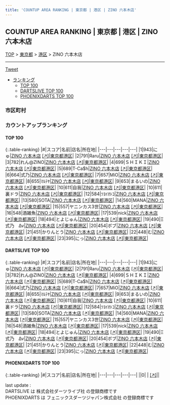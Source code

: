 ```yaml
---
title: 'COUNTUP AREA RANKING | 東京都 | 港区 | ZINO 六本木店'
---
```

## COUNTUP AREA RANKING | 東京都 | 港区 | ZINO 六本木店

[TOP](/darts/rank/) > [東京都](/darts/rank/東京都/) > [港区](/darts/rank/東京都/港区/) > ZINO 六本木店

___

<a href="https://twitter.com/share?ref_src=twsrc%5Etfw" data-text="COUNTUP AREA RANKING | 東京都港区ZINO 六本木店" class="twitter-share-button" data-hashtags="DARTSLIVE,PHOENIXDARTS,darts,ダーツ" data-show-count="false">Tweet</a>

* [ランキング](#カウントアップランキング)
    * [TOP 100](#top-100)
    * [DARTSLIVE TOP 100](#dartslive-top-100)
    * [PHOENIXDARTS TOP 100](#phoenixdarts-top-100)

### 市区町村

<ul>

</ul>

### カウントアップランキング

#### TOP 100



{:.table-ranking}
|#|スコア|名前|店名|所在地|
|---|---|---|---|---|
|1|943|<span class="rank-name-dl">にゅ</span>|<a href="/darts/rank/shops/95eeaaa69fa4a8890d9b047a20a7ba1e.html">ZINO 六本木店</a> <a href="https://search.dartslive.com/jp/shop/95eeaaa69fa4a8890d9b047a20a7ba1e">[↗]</a>|<a href="/darts/rank/東京都/港区">東京都港区</a>|
|2|791|<span class="rank-name-dl">Яaru</span>|<a href="/darts/rank/shops/95eeaaa69fa4a8890d9b047a20a7ba1e.html">ZINO 六本木店</a> <a href="https://search.dartslive.com/jp/shop/95eeaaa69fa4a8890d9b047a20a7ba1e">[↗]</a>|<a href="/darts/rank/東京都/港区">東京都港区</a>|
|3|782|<span class="rank-name-dl">れん@ZINO</span>|<a href="/darts/rank/shops/95eeaaa69fa4a8890d9b047a20a7ba1e.html">ZINO 六本木店</a> <a href="https://search.dartslive.com/jp/shop/95eeaaa69fa4a8890d9b047a20a7ba1e">[↗]</a>|<a href="/darts/rank/東京都/港区">東京都港区</a>|
|4|699|<span class="rank-name-dl">ＳＨＩＫＩ</span>|<a href="/darts/rank/shops/95eeaaa69fa4a8890d9b047a20a7ba1e.html">ZINO 六本木店</a> <a href="https://search.dartslive.com/jp/shop/95eeaaa69fa4a8890d9b047a20a7ba1e">[↗]</a>|<a href="/darts/rank/東京都/港区">東京都港区</a>|
|5|689|<span class="rank-name-dl">T-Ca$h</span>|<a href="/darts/rank/shops/95eeaaa69fa4a8890d9b047a20a7ba1e.html">ZINO 六本木店</a> <a href="https://search.dartslive.com/jp/shop/95eeaaa69fa4a8890d9b047a20a7ba1e">[↗]</a>|<a href="/darts/rank/東京都/港区">東京都港区</a>|
|6|664|<span class="rank-name-dl">式乃</span>|<a href="/darts/rank/shops/95eeaaa69fa4a8890d9b047a20a7ba1e.html">ZINO 六本木店</a> <a href="https://search.dartslive.com/jp/shop/95eeaaa69fa4a8890d9b047a20a7ba1e">[↗]</a>|<a href="/darts/rank/東京都/港区">東京都港区</a>|
|7|657|<span class="rank-name-dl">MiO</span>|<a href="/darts/rank/shops/95eeaaa69fa4a8890d9b047a20a7ba1e.html">ZINO 六本木店</a> <a href="https://search.dartslive.com/jp/shop/95eeaaa69fa4a8890d9b047a20a7ba1e">[↗]</a>|<a href="/darts/rank/東京都/港区">東京都港区</a>|
|8|655|<span class="rank-name-dl">ﾏﾙﾃﾔ</span>|<a href="/darts/rank/shops/95eeaaa69fa4a8890d9b047a20a7ba1e.html">ZINO 六本木店</a> <a href="https://search.dartslive.com/jp/shop/95eeaaa69fa4a8890d9b047a20a7ba1e">[↗]</a>|<a href="/darts/rank/東京都/港区">東京都港区</a>|
|9|653|<span class="rank-name-dl">まるいの</span>|<a href="/darts/rank/shops/95eeaaa69fa4a8890d9b047a20a7ba1e.html">ZINO 六本木店</a> <a href="https://search.dartslive.com/jp/shop/95eeaaa69fa4a8890d9b047a20a7ba1e">[↗]</a>|<a href="/darts/rank/東京都/港区">東京都港区</a>|
|10|611|<span class="rank-name-dl">自我</span>|<a href="/darts/rank/shops/95eeaaa69fa4a8890d9b047a20a7ba1e.html">ZINO 六本木店</a> <a href="https://search.dartslive.com/jp/shop/95eeaaa69fa4a8890d9b047a20a7ba1e">[↗]</a>|<a href="/darts/rank/東京都/港区">東京都港区</a>|
|10|611|<span class="rank-name-dl">裏ドラ</span>|<a href="/darts/rank/shops/95eeaaa69fa4a8890d9b047a20a7ba1e.html">ZINO 六本木店</a> <a href="https://search.dartslive.com/jp/shop/95eeaaa69fa4a8890d9b047a20a7ba1e">[↗]</a>|<a href="/darts/rank/東京都/港区">東京都港区</a>|
|12|584|<span class="rank-name-dl">ﾂﾖｲｵﾄｺ</span>|<a href="/darts/rank/shops/95eeaaa69fa4a8890d9b047a20a7ba1e.html">ZINO 六本木店</a> <a href="https://search.dartslive.com/jp/shop/95eeaaa69fa4a8890d9b047a20a7ba1e">[↗]</a>|<a href="/darts/rank/東京都/港区">東京都港区</a>|
|13|580|<span class="rank-name-dl">SOTA</span>|<a href="/darts/rank/shops/95eeaaa69fa4a8890d9b047a20a7ba1e.html">ZINO 六本木店</a> <a href="https://search.dartslive.com/jp/shop/95eeaaa69fa4a8890d9b047a20a7ba1e">[↗]</a>|<a href="/darts/rank/東京都/港区">東京都港区</a>|
|14|560|<span class="rank-name-dl">MANA</span>|<a href="/darts/rank/shops/95eeaaa69fa4a8890d9b047a20a7ba1e.html">ZINO 六本木店</a> <a href="https://search.dartslive.com/jp/shop/95eeaaa69fa4a8890d9b047a20a7ba1e">[↗]</a>|<a href="/darts/rank/東京都/港区">東京都港区</a>|
|15|557|<span class="rank-name-dl">ヤニンカス3世</span>|<a href="/darts/rank/shops/95eeaaa69fa4a8890d9b047a20a7ba1e.html">ZINO 六本木店</a> <a href="https://search.dartslive.com/jp/shop/95eeaaa69fa4a8890d9b047a20a7ba1e">[↗]</a>|<a href="/darts/rank/東京都/港区">東京都港区</a>|
|16|548|<span class="rank-name-dl">酒雑魚</span>|<a href="/darts/rank/shops/95eeaaa69fa4a8890d9b047a20a7ba1e.html">ZINO 六本木店</a> <a href="https://search.dartslive.com/jp/shop/95eeaaa69fa4a8890d9b047a20a7ba1e">[↗]</a>|<a href="/darts/rank/東京都/港区">東京都港区</a>|
|17|539|<span class="rank-name-dl">nick</span>|<a href="/darts/rank/shops/95eeaaa69fa4a8890d9b047a20a7ba1e.html">ZINO 六本木店</a> <a href="https://search.dartslive.com/jp/shop/95eeaaa69fa4a8890d9b047a20a7ba1e">[↗]</a>|<a href="/darts/rank/東京都/港区">東京都港区</a>|
|18|494|<span class="rank-name-dl">とよじゅん</span>|<a href="/darts/rank/shops/95eeaaa69fa4a8890d9b047a20a7ba1e.html">ZINO 六本木店</a> <a href="https://search.dartslive.com/jp/shop/95eeaaa69fa4a8890d9b047a20a7ba1e">[↗]</a>|<a href="/darts/rank/東京都/港区">東京都港区</a>|
|19|490|<span class="rank-name-dl">Ξ 式乃　Δν</span>|<a href="/darts/rank/shops/95eeaaa69fa4a8890d9b047a20a7ba1e.html">ZINO 六本木店</a> <a href="https://search.dartslive.com/jp/shop/95eeaaa69fa4a8890d9b047a20a7ba1e">[↗]</a>|<a href="/darts/rank/東京都/港区">東京都港区</a>|
|20|454|<span class="rank-name-dl">ボブ</span>|<a href="/darts/rank/shops/95eeaaa69fa4a8890d9b047a20a7ba1e.html">ZINO 六本木店</a> <a href="https://search.dartslive.com/jp/shop/95eeaaa69fa4a8890d9b047a20a7ba1e">[↗]</a>|<a href="/darts/rank/東京都/港区">東京都港区</a>|
|21|451|<span class="rank-name-dl">かりんとう</span>|<a href="/darts/rank/shops/95eeaaa69fa4a8890d9b047a20a7ba1e.html">ZINO 六本木店</a> <a href="https://search.dartslive.com/jp/shop/95eeaaa69fa4a8890d9b047a20a7ba1e">[↗]</a>|<a href="/darts/rank/東京都/港区">東京都港区</a>|
|22|448|<span class="rank-name-dl">む</span>|<a href="/darts/rank/shops/95eeaaa69fa4a8890d9b047a20a7ba1e.html">ZINO 六本木店</a> <a href="https://search.dartslive.com/jp/shop/95eeaaa69fa4a8890d9b047a20a7ba1e">[↗]</a>|<a href="/darts/rank/東京都/港区">東京都港区</a>|
|23|395|<span class="rank-name-dl">にっ</span>|<a href="/darts/rank/shops/95eeaaa69fa4a8890d9b047a20a7ba1e.html">ZINO 六本木店</a> <a href="https://search.dartslive.com/jp/shop/95eeaaa69fa4a8890d9b047a20a7ba1e">[↗]</a>|<a href="/darts/rank/東京都/港区">東京都港区</a>|


#### DARTSLIVE TOP 100



{:.table-ranking}
|#|スコア|名前|店名|所在地|
|---|---|---|---|---|
|1|943|<span class="rank-name-dl">にゅ</span>|<a href="/darts/rank/shops/95eeaaa69fa4a8890d9b047a20a7ba1e.html">ZINO 六本木店</a> <a href="https://search.dartslive.com/jp/shop/95eeaaa69fa4a8890d9b047a20a7ba1e">[↗]</a>|<a href="/darts/rank/東京都/港区">東京都港区</a>|
|2|791|<span class="rank-name-dl">Яaru</span>|<a href="/darts/rank/shops/95eeaaa69fa4a8890d9b047a20a7ba1e.html">ZINO 六本木店</a> <a href="https://search.dartslive.com/jp/shop/95eeaaa69fa4a8890d9b047a20a7ba1e">[↗]</a>|<a href="/darts/rank/東京都/港区">東京都港区</a>|
|3|782|<span class="rank-name-dl">れん@ZINO</span>|<a href="/darts/rank/shops/95eeaaa69fa4a8890d9b047a20a7ba1e.html">ZINO 六本木店</a> <a href="https://search.dartslive.com/jp/shop/95eeaaa69fa4a8890d9b047a20a7ba1e">[↗]</a>|<a href="/darts/rank/東京都/港区">東京都港区</a>|
|4|699|<span class="rank-name-dl">ＳＨＩＫＩ</span>|<a href="/darts/rank/shops/95eeaaa69fa4a8890d9b047a20a7ba1e.html">ZINO 六本木店</a> <a href="https://search.dartslive.com/jp/shop/95eeaaa69fa4a8890d9b047a20a7ba1e">[↗]</a>|<a href="/darts/rank/東京都/港区">東京都港区</a>|
|5|689|<span class="rank-name-dl">T-Ca$h</span>|<a href="/darts/rank/shops/95eeaaa69fa4a8890d9b047a20a7ba1e.html">ZINO 六本木店</a> <a href="https://search.dartslive.com/jp/shop/95eeaaa69fa4a8890d9b047a20a7ba1e">[↗]</a>|<a href="/darts/rank/東京都/港区">東京都港区</a>|
|6|664|<span class="rank-name-dl">式乃</span>|<a href="/darts/rank/shops/95eeaaa69fa4a8890d9b047a20a7ba1e.html">ZINO 六本木店</a> <a href="https://search.dartslive.com/jp/shop/95eeaaa69fa4a8890d9b047a20a7ba1e">[↗]</a>|<a href="/darts/rank/東京都/港区">東京都港区</a>|
|7|657|<span class="rank-name-dl">MiO</span>|<a href="/darts/rank/shops/95eeaaa69fa4a8890d9b047a20a7ba1e.html">ZINO 六本木店</a> <a href="https://search.dartslive.com/jp/shop/95eeaaa69fa4a8890d9b047a20a7ba1e">[↗]</a>|<a href="/darts/rank/東京都/港区">東京都港区</a>|
|8|655|<span class="rank-name-dl">ﾏﾙﾃﾔ</span>|<a href="/darts/rank/shops/95eeaaa69fa4a8890d9b047a20a7ba1e.html">ZINO 六本木店</a> <a href="https://search.dartslive.com/jp/shop/95eeaaa69fa4a8890d9b047a20a7ba1e">[↗]</a>|<a href="/darts/rank/東京都/港区">東京都港区</a>|
|9|653|<span class="rank-name-dl">まるいの</span>|<a href="/darts/rank/shops/95eeaaa69fa4a8890d9b047a20a7ba1e.html">ZINO 六本木店</a> <a href="https://search.dartslive.com/jp/shop/95eeaaa69fa4a8890d9b047a20a7ba1e">[↗]</a>|<a href="/darts/rank/東京都/港区">東京都港区</a>|
|10|611|<span class="rank-name-dl">自我</span>|<a href="/darts/rank/shops/95eeaaa69fa4a8890d9b047a20a7ba1e.html">ZINO 六本木店</a> <a href="https://search.dartslive.com/jp/shop/95eeaaa69fa4a8890d9b047a20a7ba1e">[↗]</a>|<a href="/darts/rank/東京都/港区">東京都港区</a>|
|10|611|<span class="rank-name-dl">裏ドラ</span>|<a href="/darts/rank/shops/95eeaaa69fa4a8890d9b047a20a7ba1e.html">ZINO 六本木店</a> <a href="https://search.dartslive.com/jp/shop/95eeaaa69fa4a8890d9b047a20a7ba1e">[↗]</a>|<a href="/darts/rank/東京都/港区">東京都港区</a>|
|12|584|<span class="rank-name-dl">ﾂﾖｲｵﾄｺ</span>|<a href="/darts/rank/shops/95eeaaa69fa4a8890d9b047a20a7ba1e.html">ZINO 六本木店</a> <a href="https://search.dartslive.com/jp/shop/95eeaaa69fa4a8890d9b047a20a7ba1e">[↗]</a>|<a href="/darts/rank/東京都/港区">東京都港区</a>|
|13|580|<span class="rank-name-dl">SOTA</span>|<a href="/darts/rank/shops/95eeaaa69fa4a8890d9b047a20a7ba1e.html">ZINO 六本木店</a> <a href="https://search.dartslive.com/jp/shop/95eeaaa69fa4a8890d9b047a20a7ba1e">[↗]</a>|<a href="/darts/rank/東京都/港区">東京都港区</a>|
|14|560|<span class="rank-name-dl">MANA</span>|<a href="/darts/rank/shops/95eeaaa69fa4a8890d9b047a20a7ba1e.html">ZINO 六本木店</a> <a href="https://search.dartslive.com/jp/shop/95eeaaa69fa4a8890d9b047a20a7ba1e">[↗]</a>|<a href="/darts/rank/東京都/港区">東京都港区</a>|
|15|557|<span class="rank-name-dl">ヤニンカス3世</span>|<a href="/darts/rank/shops/95eeaaa69fa4a8890d9b047a20a7ba1e.html">ZINO 六本木店</a> <a href="https://search.dartslive.com/jp/shop/95eeaaa69fa4a8890d9b047a20a7ba1e">[↗]</a>|<a href="/darts/rank/東京都/港区">東京都港区</a>|
|16|548|<span class="rank-name-dl">酒雑魚</span>|<a href="/darts/rank/shops/95eeaaa69fa4a8890d9b047a20a7ba1e.html">ZINO 六本木店</a> <a href="https://search.dartslive.com/jp/shop/95eeaaa69fa4a8890d9b047a20a7ba1e">[↗]</a>|<a href="/darts/rank/東京都/港区">東京都港区</a>|
|17|539|<span class="rank-name-dl">nick</span>|<a href="/darts/rank/shops/95eeaaa69fa4a8890d9b047a20a7ba1e.html">ZINO 六本木店</a> <a href="https://search.dartslive.com/jp/shop/95eeaaa69fa4a8890d9b047a20a7ba1e">[↗]</a>|<a href="/darts/rank/東京都/港区">東京都港区</a>|
|18|494|<span class="rank-name-dl">とよじゅん</span>|<a href="/darts/rank/shops/95eeaaa69fa4a8890d9b047a20a7ba1e.html">ZINO 六本木店</a> <a href="https://search.dartslive.com/jp/shop/95eeaaa69fa4a8890d9b047a20a7ba1e">[↗]</a>|<a href="/darts/rank/東京都/港区">東京都港区</a>|
|19|490|<span class="rank-name-dl">Ξ 式乃　Δν</span>|<a href="/darts/rank/shops/95eeaaa69fa4a8890d9b047a20a7ba1e.html">ZINO 六本木店</a> <a href="https://search.dartslive.com/jp/shop/95eeaaa69fa4a8890d9b047a20a7ba1e">[↗]</a>|<a href="/darts/rank/東京都/港区">東京都港区</a>|
|20|454|<span class="rank-name-dl">ボブ</span>|<a href="/darts/rank/shops/95eeaaa69fa4a8890d9b047a20a7ba1e.html">ZINO 六本木店</a> <a href="https://search.dartslive.com/jp/shop/95eeaaa69fa4a8890d9b047a20a7ba1e">[↗]</a>|<a href="/darts/rank/東京都/港区">東京都港区</a>|
|21|451|<span class="rank-name-dl">かりんとう</span>|<a href="/darts/rank/shops/95eeaaa69fa4a8890d9b047a20a7ba1e.html">ZINO 六本木店</a> <a href="https://search.dartslive.com/jp/shop/95eeaaa69fa4a8890d9b047a20a7ba1e">[↗]</a>|<a href="/darts/rank/東京都/港区">東京都港区</a>|
|22|448|<span class="rank-name-dl">む</span>|<a href="/darts/rank/shops/95eeaaa69fa4a8890d9b047a20a7ba1e.html">ZINO 六本木店</a> <a href="https://search.dartslive.com/jp/shop/95eeaaa69fa4a8890d9b047a20a7ba1e">[↗]</a>|<a href="/darts/rank/東京都/港区">東京都港区</a>|
|23|395|<span class="rank-name-dl">にっ</span>|<a href="/darts/rank/shops/95eeaaa69fa4a8890d9b047a20a7ba1e.html">ZINO 六本木店</a> <a href="https://search.dartslive.com/jp/shop/95eeaaa69fa4a8890d9b047a20a7ba1e">[↗]</a>|<a href="/darts/rank/東京都/港区">東京都港区</a>|


#### PHOENIXDARTS TOP 100



{:.table-ranking}
|#|スコア|名前|店名|所在地|
|---|---|---|---|---|
||0|<span class="rank-name-dl"> </span>|<a href="/darts/rank/shops/.html"></a> <a href="">[↗]</a>|<a href="/darts/rank//"></a>|


<div class="footer border-top border-gray-light mt-5 pt-3 text-right text-gray">
    last update : <span style="font-weight: italic" id="foot_last_modified"></span><br />
    DARTSLIVE は 株式会社ダーツライブ社 の登録商標です<br />
    PHOENIXDARTS は フェニックスダーツジャパン株式会社 の登録商標です<br />
</div>

<script src="https://cdnjs.cloudflare.com/ajax/libs/jquery.tablesorter/2.31.3/js/jquery.tablesorter.min.js" integrity="sha512-qzgd5cYSZcosqpzpn7zF2ZId8f/8CHmFKZ8j7mU4OUXTNRd5g+ZHBPsgKEwoqxCtdQvExE5LprwwPAgoicguNg==" crossorigin="anonymous" referrerpolicy="no-referrer"></script>
<link rel="stylesheet" href="https://cdnjs.cloudflare.com/ajax/libs/jquery.tablesorter/2.31.3/css/theme.default.min.css" integrity="sha512-wghhOJkjQX0Lh3NSWvNKeZ0ZpNn+SPVXX1Qyc9OCaogADktxrBiBdKGDoqVUOyhStvMBmJQ8ZdMHiR3wuEq8+w==" crossorigin="anonymous" referrerpolicy="no-referrer" />
<script>
$(function() {
    $(".table-ranking").tablesorter({sortList:[[0, 0]]});
    $("#foot_last_modified").text(formatDate(new Date(document.lastModified), 'yyyy-MM-dd HH:mm:ss'));
});
</script>

<script async src="https://platform.twitter.com/widgets.js" charset="utf-8"></script>